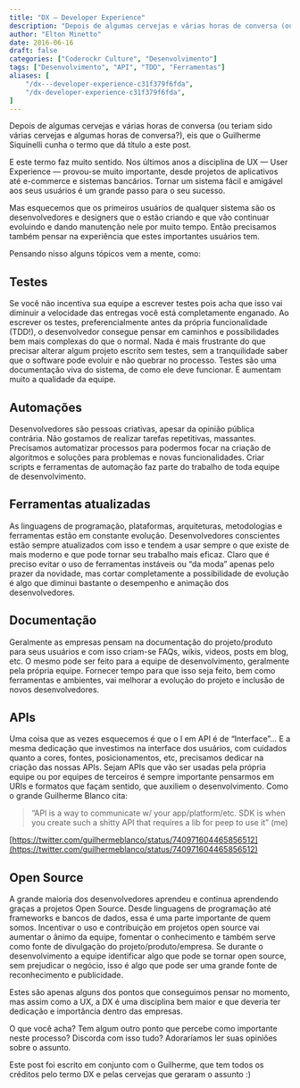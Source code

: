 ```yaml
---
title: "DX — Developer Experience"
description: "Depois de algumas cervejas e várias horas de conversa (ou teriam sido várias cervejas e algumas horas de conversa?), eis que o Guilherme Siquinelli cunha o termo..."
author: "Elton Minetto"
date: 2016-06-16
draft: false
categories: ["Coderockr Culture", "Desenvolvimento"]
tags: ["Desenvolvimento", "API", "TDD", "Ferramentas"]
aliases: [
    "/dx---developer-experience-c31f379f6fda",
    "/dx-developer-experience-c31f379f6fda",
]
---
```


Depois de algumas cervejas e várias horas de conversa (ou teriam sido várias cervejas e algumas horas de conversa?), eis que o Guilherme Siquinelli cunha o termo que dá título a este post.

E este termo faz muito sentido. Nos últimos anos a disciplina de UX — User Experience — provou-se muito importante, desde projetos de aplicativos até e-commerce e sistemas bancários. Tornar um sistema fácil e amigável aos seus usuários é um grande passo para o seu sucesso.

Mas esquecemos que os primeiros usuários de qualquer sistema são os desenvolvedores e designers que o estão criando e que vão continuar evoluindo e dando manutenção nele por muito tempo. Então precisamos também pensar na experiência que estes importantes usuários tem.

Pensando nisso alguns tópicos vem a mente, como:

## Testes

Se você não incentiva sua equipe a escrever testes pois acha que isso vai diminuir a velocidade das entregas você está completamente enganado. Ao escrever os testes, preferencialmente antes da própria funcionalidade (TDD!), o desenvolvedor consegue pensar em caminhos e possibilidades bem mais complexas do que o normal. Nada é mais frustrante do que precisar alterar algum projeto escrito sem testes, sem a tranquilidade saber que o software pode evoluir e não quebrar no processo. Testes são uma documentação viva do sistema, de como ele deve funcionar. E aumentam muito a qualidade da equipe.

## Automações

Desenvolvedores são pessoas criativas, apesar da opinião pública contrária. Não gostamos de realizar tarefas repetitivas, massantes. Precisamos automatizar processos para podermos focar na criação de algoritmos e soluções para problemas e novas funcionalidades. Criar scripts e ferramentas de automação faz parte do trabalho de toda equipe de desenvolvimento.

## Ferramentas atualizadas

As linguagens de programação, plataformas, arquiteturas, metodologias e ferramentas estão em constante evolução. Desenvolvedores conscientes estão sempre atualizados com isso e tendem a usar sempre o que existe de mais moderno e que pode tornar seu trabalho mais eficaz. Claro que é preciso evitar o uso de ferramentas instáveis ou “da moda” apenas pelo prazer da novidade, mas cortar completamente a possibilidade de evolução é algo que diminui bastante o desempenho e animação dos desenvolvedores.

## Documentação

Geralmente as empresas pensam na documentação do projeto/produto para seus usuários e com isso criam-se FAQs, wikis, videos, posts em blog, etc. O mesmo pode ser feito para a equipe de desenvolvimento, geralmente pela própria equipe. Fornecer tempo para que isso seja feito, bem como ferramentas e ambientes, vai melhorar a evolução do projeto e inclusão de novos desenvolvedores.

## APIs

Uma coisa que as vezes esquecemos é que o I em API é de “Interface”… E a mesma dedicação que investimos na interface dos usuários, com cuidados quanto a cores, fontes, posicionamentos, etc, precisamos dedicar na criação das nossas APIs. Sejam APIs que vão ser usadas pela própria equipe ou por equipes de terceiros é sempre importante pensarmos em URIs e formatos que façam sentido, que auxiliem o desenvolvimento. Como o grande Guilherme Blanco cita:

> “API is a way to communicate w/ your app/platform/etc. SDK is when you create such a shitty API that requires a lib for peep to use it” (me)

[https://twitter.com/guilhermeblanco/status/740971604465856512](https://twitter.com/guilhermeblanco/status/740971604465856512)

## Open Source

A grande maioria dos desenvolvedores aprendeu e continua aprendendo graças a projetos Open Source. Desde linguagens de programação até frameworks e bancos de dados, essa é uma parte importante de quem somos. Incentivar o uso e contribuição em projetos open source vai aumentar o ânimo da equipe, fomentar o conhecimento e também serve como fonte de divulgação do projeto/produto/empresa. Se durante o desenvolvimento a equipe identificar algo que pode se tornar open source, sem prejudicar o negócio, isso é algo que pode ser uma grande fonte de reconhecimento e publicidade.

Estes são apenas alguns dos pontos que conseguimos pensar no momento, mas assim como a UX, a DX é uma disciplina bem maior e que deveria ter dedicação e importância dentro das empresas.

O que você acha? Tem algum outro ponto que percebe como importante neste processo? Discorda com isso tudo? Adoraríamos ler suas opiniões sobre o assunto.

Este post foi escrito em conjunto com o Guilherme, que tem todos os créditos pelo termo DX e pelas cervejas que geraram o assunto :)
